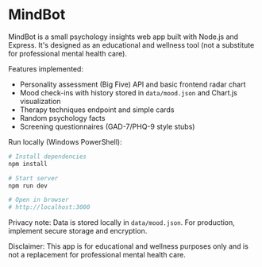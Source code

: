 # MindBot

MindBot is a small psychology insights web app built with Node.js and Express. It's designed as an educational and wellness tool (not a substitute for professional mental health care).

Features implemented:
- Personality assessment (Big Five) API and basic frontend radar chart
- Mood check-ins with history stored in `data/mood.json` and Chart.js visualization
- Therapy techniques endpoint and simple cards
- Random psychology facts
- Screening questionnaires (GAD-7/PHQ-9 style stubs)

Run locally (Windows PowerShell):

```powershell
# Install dependencies
npm install

# Start server
npm run dev

# Open in browser
# http://localhost:3000
```

Privacy note: Data is stored locally in `data/mood.json`. For production, implement secure storage and encryption.

Disclaimer: This app is for educational and wellness purposes only and is not a replacement for professional mental health care.
